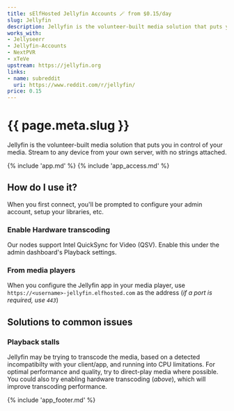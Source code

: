 ```yaml
---
title: sElfHosted Jellyfin Accounts 🪄 from $0.15/day
slug: Jellyfin
description: Jellyfin is the volunteer-built media solution that puts you in control of your media. Stream to any device from your own server, with no strings attached.
works_with:
- Jellyseerr
- Jellyfin-Accounts
- NextPVR
- xTeVe
upstream: https://jellyfin.org
links:
- name: subreddit
  uri: https://www.reddit.com/r/jellyfin/
price: 0.15
---
```


# {{ page.meta.slug }}

Jellyfin is the volunteer-built media solution that puts you in control of your media. Stream to any device from your own server, with no strings attached.

{% include 'app.md' %}
{% include 'app_access.md' %}

## How do I use it?

When you first connect, you'll be prompted to configure your admin account, setup your libraries, etc.

### Enable Hardware transcoding

Our nodes support Intel QuickSync for Video (QSV). Enable this under the admin dashboard's Playback settings.

### From media players

When you configure the Jellyfin app in your media player, use `https://<username>-jellyfin.elfhosted.com` as the address (*if a port is required, use `443`*)

## Solutions to common issues

### Playback stalls

Jellyfin may be trying to transcode the media, based on a detected incompatibilty with your client/app, and running into CPU limitations. For optimal performance and quality, try to direct-play media where possible. You could also try enabling hardware transcoding (*above*), which will improve transcoding performance.

{% include 'app_footer.md' %}